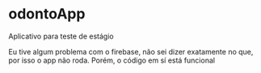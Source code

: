 # odontoApp
Aplicativo para teste de estágio

Eu tive algum problema com o firebase, não sei dizer exatamente no que, por isso o app não roda.
Porém, o código em sí está funcional 
